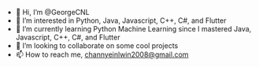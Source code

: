 - 👋 Hi, I’m @GeorgeCNL
- 👀 I’m interested in Python, Java, Javascript, C++, C#, and Flutter
- 🌱 I’m currently learning Python Machine Learning since I mastered Java, Javascript, C++, C#, and Flutter
- 💞️ I’m looking to collaborate on some cool projects 
- 📫 How to reach me, channyeinlwin2008@gmail.com

<!---
GeorgeCNL/GeorgeCNL is a ✨ special ✨ repository because its `README.md` (this file) appears on your GitHub profile.
You can click the Preview link to take a look at your changes.
--->
